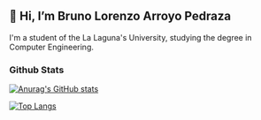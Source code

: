 ## 👋 Hi, I’m Bruno Lorenzo Arroyo Pedraza


I'm a student of the La Laguna's University, studying the degree in Computer Engineering.

### Github Stats 

[![Anurag's GitHub stats](https://github-readme-stats.vercel.app/api?username=alu0101123677&count_private=true&show_icons=true&theme=gotham)](https://github.com/alu0101123677/github-readme-stats)

[![Top Langs](https://github-readme-stats.vercel.app/api/top-langs/?username=alu0101123677)](https://github.com/alu0101123677)




